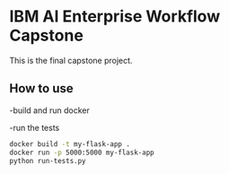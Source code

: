# IBM AI Enterprise Workflow Capstone

This is the final capstone project.

## How to use
-build and run docker

-run the tests

```bash
docker build -t my-flask-app .   
docker run -p 5000:5000 my-flask-app   
python run-tests.py    
```